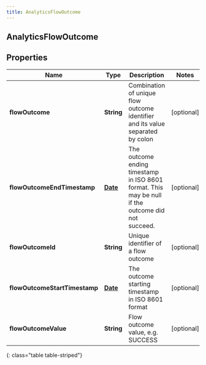 ```yaml
---
title: AnalyticsFlowOutcome
---
```


## AnalyticsFlowOutcome

## Properties

| Name                          | Type                                     | Description                                                                                       | Notes      |
| ----------------------------- | ---------------------------------------- | ------------------------------------------------------------------------------------------------- | ---------- |
| **flowOutcome**               | <!----><!---->**String**<!---->          | Combination of unique flow outcome identifier and its value separated by colon                    | [optional] |
| **flowOutcomeEndTimestamp**   | <!----><!---->[**Date**](Date.md)<!----> | The outcome ending timestamp in ISO 8601 format. This may be null if the outcome did not succeed. | [optional] |
| **flowOutcomeId**             | <!----><!---->**String**<!---->          | Unique identifier of a flow outcome                                                               | [optional] |
| **flowOutcomeStartTimestamp** | <!----><!---->[**Date**](Date.md)<!----> | The outcome starting timestamp in ISO 8601 format                                                 | [optional] |
| **flowOutcomeValue**          | <!----><!---->**String**<!---->          | Flow outcome value, e.g. SUCCESS                                                                  | [optional] |

{: class="table table-striped"}

